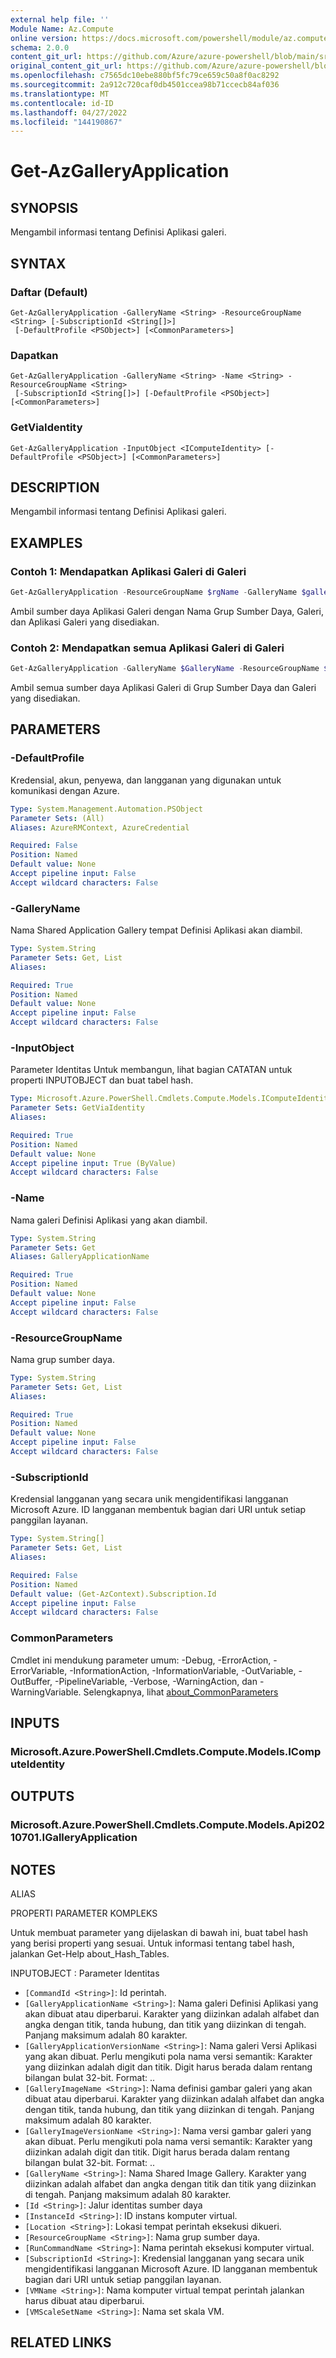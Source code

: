 ```yaml
---
external help file: ''
Module Name: Az.Compute
online version: https://docs.microsoft.com/powershell/module/az.compute/get-azgalleryapplication
schema: 2.0.0
content_git_url: https://github.com/Azure/azure-powershell/blob/main/src/Compute/Compute/help/Get-AzGalleryApplication.md
original_content_git_url: https://github.com/Azure/azure-powershell/blob/main/src/Compute/Compute/help/Get-AzGalleryApplication.md
ms.openlocfilehash: c7565dc10ebe880bf5fc79ce659c50a8f0ac8292
ms.sourcegitcommit: 2a912c720caf0db4501ccea98b71ccecb84af036
ms.translationtype: MT
ms.contentlocale: id-ID
ms.lasthandoff: 04/27/2022
ms.locfileid: "144190867"
---
```

# Get-AzGalleryApplication

## SYNOPSIS
Mengambil informasi tentang Definisi Aplikasi galeri.

## SYNTAX

### Daftar (Default)
```
Get-AzGalleryApplication -GalleryName <String> -ResourceGroupName <String> [-SubscriptionId <String[]>]
 [-DefaultProfile <PSObject>] [<CommonParameters>]
```

### Dapatkan
```
Get-AzGalleryApplication -GalleryName <String> -Name <String> -ResourceGroupName <String>
 [-SubscriptionId <String[]>] [-DefaultProfile <PSObject>] [<CommonParameters>]
```

### GetViaIdentity
```
Get-AzGalleryApplication -InputObject <IComputeIdentity> [-DefaultProfile <PSObject>] [<CommonParameters>]
```

## DESCRIPTION
Mengambil informasi tentang Definisi Aplikasi galeri.

## EXAMPLES

### Contoh 1: Mendapatkan Aplikasi Galeri di Galeri
```powershell
Get-AzGalleryApplication -ResourceGroupName $rgName -GalleryName $galleryName -name $galleryAppName
```

Ambil sumber daya Aplikasi Galeri dengan Nama Grup Sumber Daya, Galeri, dan Aplikasi Galeri yang disediakan.

### Contoh 2: Mendapatkan semua Aplikasi Galeri di Galeri
```powershell
Get-AzGalleryApplication -GalleryName $GalleryName -ResourceGroupName $rgName
```

Ambil semua sumber daya Aplikasi Galeri di Grup Sumber Daya dan Galeri yang disediakan.

## PARAMETERS

### -DefaultProfile
Kredensial, akun, penyewa, dan langganan yang digunakan untuk komunikasi dengan Azure.

```yaml
Type: System.Management.Automation.PSObject
Parameter Sets: (All)
Aliases: AzureRMContext, AzureCredential

Required: False
Position: Named
Default value: None
Accept pipeline input: False
Accept wildcard characters: False
```

### -GalleryName
Nama Shared Application Gallery tempat Definisi Aplikasi akan diambil.

```yaml
Type: System.String
Parameter Sets: Get, List
Aliases:

Required: True
Position: Named
Default value: None
Accept pipeline input: False
Accept wildcard characters: False
```

### -InputObject
Parameter Identitas Untuk membangun, lihat bagian CATATAN untuk properti INPUTOBJECT dan buat tabel hash.

```yaml
Type: Microsoft.Azure.PowerShell.Cmdlets.Compute.Models.IComputeIdentity
Parameter Sets: GetViaIdentity
Aliases:

Required: True
Position: Named
Default value: None
Accept pipeline input: True (ByValue)
Accept wildcard characters: False
```

### -Name
Nama galeri Definisi Aplikasi yang akan diambil.

```yaml
Type: System.String
Parameter Sets: Get
Aliases: GalleryApplicationName

Required: True
Position: Named
Default value: None
Accept pipeline input: False
Accept wildcard characters: False
```

### -ResourceGroupName
Nama grup sumber daya.

```yaml
Type: System.String
Parameter Sets: Get, List
Aliases:

Required: True
Position: Named
Default value: None
Accept pipeline input: False
Accept wildcard characters: False
```

### -SubscriptionId
Kredensial langganan yang secara unik mengidentifikasi langganan Microsoft Azure.
ID langganan membentuk bagian dari URI untuk setiap panggilan layanan.

```yaml
Type: System.String[]
Parameter Sets: Get, List
Aliases:

Required: False
Position: Named
Default value: (Get-AzContext).Subscription.Id
Accept pipeline input: False
Accept wildcard characters: False
```

### CommonParameters
Cmdlet ini mendukung parameter umum: -Debug, -ErrorAction, -ErrorVariable, -InformationAction, -InformationVariable, -OutVariable, -OutBuffer, -PipelineVariable, -Verbose, -WarningAction, dan -WarningVariable. Selengkapnya, lihat [about_CommonParameters](http://go.microsoft.com/fwlink/?LinkID=113216)

## INPUTS

### Microsoft.Azure.PowerShell.Cmdlets.Compute.Models.IComputeIdentity

## OUTPUTS

### Microsoft.Azure.PowerShell.Cmdlets.Compute.Models.Api20210701.IGalleryApplication

## NOTES

ALIAS

PROPERTI PARAMETER KOMPLEKS

Untuk membuat parameter yang dijelaskan di bawah ini, buat tabel hash yang berisi properti yang sesuai. Untuk informasi tentang tabel hash, jalankan Get-Help about_Hash_Tables.


INPUTOBJECT <IComputeIdentity>: Parameter Identitas
  - `[CommandId <String>]`: Id perintah.
  - `[GalleryApplicationName <String>]`: Nama galeri Definisi Aplikasi yang akan dibuat atau diperbarui. Karakter yang diizinkan adalah alfabet dan angka dengan titik, tanda hubung, dan titik yang diizinkan di tengah. Panjang maksimum adalah 80 karakter.
  - `[GalleryApplicationVersionName <String>]`: Nama galeri Versi Aplikasi yang akan dibuat. Perlu mengikuti pola nama versi semantik: Karakter yang diizinkan adalah digit dan titik. Digit harus berada dalam rentang bilangan bulat 32-bit. Format: <MajorVersion>.<MinorVersion>.<Patch>
  - `[GalleryImageName <String>]`: Nama definisi gambar galeri yang akan dibuat atau diperbarui. Karakter yang diizinkan adalah alfabet dan angka dengan titik, tanda hubung, dan titik yang diizinkan di tengah. Panjang maksimum adalah 80 karakter.
  - `[GalleryImageVersionName <String>]`: Nama versi gambar galeri yang akan dibuat. Perlu mengikuti pola nama versi semantik: Karakter yang diizinkan adalah digit dan titik. Digit harus berada dalam rentang bilangan bulat 32-bit. Format: <MajorVersion>.<MinorVersion>.<Patch>
  - `[GalleryName <String>]`: Nama Shared Image Gallery. Karakter yang diizinkan adalah alfabet dan angka dengan titik dan titik yang diizinkan di tengah. Panjang maksimum adalah 80 karakter.
  - `[Id <String>]`: Jalur identitas sumber daya
  - `[InstanceId <String>]`: ID instans komputer virtual.
  - `[Location <String>]`: Lokasi tempat perintah eksekusi dikueri.
  - `[ResourceGroupName <String>]`: Nama grup sumber daya.
  - `[RunCommandName <String>]`: Nama perintah eksekusi komputer virtual.
  - `[SubscriptionId <String>]`: Kredensial langganan yang secara unik mengidentifikasi langganan Microsoft Azure. ID langganan membentuk bagian dari URI untuk setiap panggilan layanan.
  - `[VMName <String>]`: Nama komputer virtual tempat perintah jalankan harus dibuat atau diperbarui.
  - `[VMScaleSetName <String>]`: Nama set skala VM.

## RELATED LINKS

